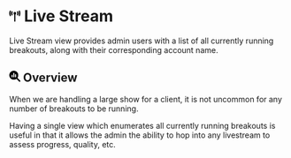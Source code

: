 # <img src="https://raw.githubusercontent.com/vishaldhole173/pro-stream-documentation/main/fontawesome/svgs/solid/tower-broadcast.svg" width="20" height="20"> Live Stream

Live Stream view provides admin users with a list of all currently running breakouts, along with their corresponding account name.

## <img src="https://raw.githubusercontent.com/vishaldhole173/pro-stream-documentation/main/fontawesome/svgs/solid/magnifying-glass-chart.svg" width="20" height="20"> Overview

When we are handling a large show for a client, it is not uncommon for any number of breakouts to be running.

Having a single view which enumerates all currently running breakouts is useful in that it allows the admin the ability to hop into any livestream to assess progress, quality, etc.

